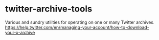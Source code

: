 # twitter-archive-tools
Various and sundry utilities for operating on one or many Twitter archives.
https://help.twitter.com/en/managing-your-account/how-to-download-your-x-archive

